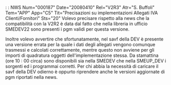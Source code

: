  :  : NWS Num="000187" Date="20080410" Rel="V2R3" Atr="S. Buffoli" Tem="APP" App="C5" Tit="Precisazioni su implementazioni Allegati IVA      Clienti/Fornitori" Sts="20"
Volevo precisare rispetto alla news che la compatibilità con la V2R2 è data dal fatto che nella libreria in ufficio SMEDEV22 sono presenti i pgm validi per questa versione.

Inoltre volevo avvertire che sfortunatamente, nel savf della DEV è presente una versione errata per la quale i dati degli allegati vengono comunque trasmessi e calcolati correttamente, mentre questo non avviene per gli importi di quadratura oggetti dell'implementazione stessa. Da stamattina (ore 10 : 00 circa) sono disponibili sia nella SMEDEV che nella SMEUP_DEV i sorgenti ed i programmai corretti. Per chi abbia la necessità di caricare il savf della DEV odierno è oppurto riprendere anche le versioni aggiornate di pgm riportati nella news.

